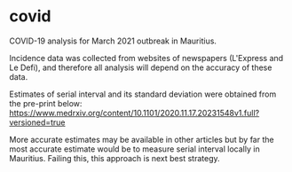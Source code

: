 # covid
COVID-19 analysis for March 2021 outbreak in Mauritius.

Incidence data was collected from websites of newspapers (L'Express and Le Defi), and therefore all analysis will depend on the accuracy of these data.

Estimates of serial interval and its standard deviation were obtained from the pre-print below:
https://www.medrxiv.org/content/10.1101/2020.11.17.20231548v1.full?versioned=true

More accurate estimates may be available in other articles but by far the most accurate estimate would be to measure serial interval locally in Mauritius. Failing this, this approach is next best strategy.
